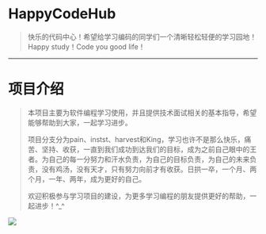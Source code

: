 # HappyCodeHub
> 快乐的代码中心！希望给学习编码的同学们一个清晰轻松轻便的学习园地！Happy study！Code you good life！

---

# 项目介绍

> 本项目主要为软件编程学习使用，并且提供技术面试相关的基本指导，希望能够帮助到大家，一起学习进步。
>
> 项目分支分为pain、instst、harvest和King，学习也许不是那么快乐，痛苦、坚持、收获，一直到我们成功到达我们的目标，成为之前自己眼中的王者。为自己的每一分努力和汗水负责，为自己的目标负责，为自己的未来负责，没有鸡汤，没有天才，只有努力向前才有收获。日拱一卒，一个月、两个月，一年、两年，成为更好的自己。
>
> 欢迎积极参与学习项目的建设，为更多学习编程的朋友提供更好的帮助，一起进步！^_^

![](https://github.com/coderwing/HappyCodeHub/blob/pain/57e1e71114d70.jpg)





